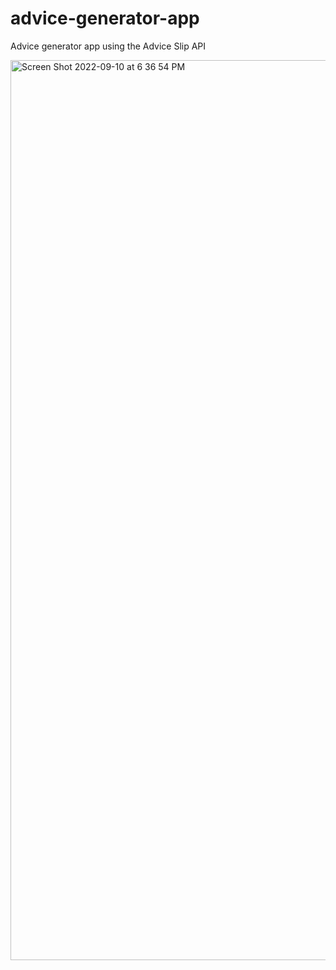 # advice-generator-app

Advice generator app using the Advice Slip API


<img width="1440" alt="Screen Shot 2022-09-10 at 6 36 54 PM" src="https://user-images.githubusercontent.com/85583058/189504128-393e44b6-78c9-4159-a0a5-7540b9973f84.png">
